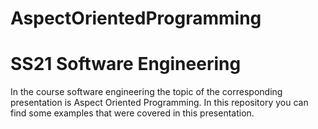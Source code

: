 # AspectOrientedProgramming
# SS21 Software Engineering

In the course software engineering the topic of the corresponding presentation is Aspect Oriented Programming.
In this repository you can find some examples that were covered in this presentation.
